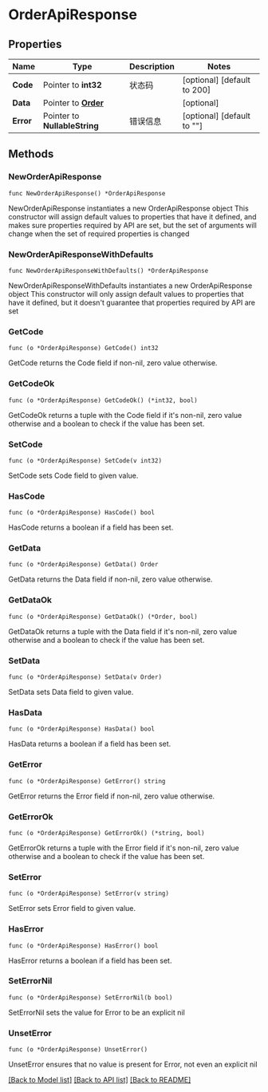 # OrderApiResponse

## Properties

Name | Type | Description | Notes
------------ | ------------- | ------------- | -------------
**Code** | Pointer to **int32** | 状态码 | [optional] [default to 200]
**Data** | Pointer to [**Order**](Order.md) |  | [optional] 
**Error** | Pointer to **NullableString** | 错误信息 | [optional] [default to ""]

## Methods

### NewOrderApiResponse

`func NewOrderApiResponse() *OrderApiResponse`

NewOrderApiResponse instantiates a new OrderApiResponse object
This constructor will assign default values to properties that have it defined,
and makes sure properties required by API are set, but the set of arguments
will change when the set of required properties is changed

### NewOrderApiResponseWithDefaults

`func NewOrderApiResponseWithDefaults() *OrderApiResponse`

NewOrderApiResponseWithDefaults instantiates a new OrderApiResponse object
This constructor will only assign default values to properties that have it defined,
but it doesn't guarantee that properties required by API are set

### GetCode

`func (o *OrderApiResponse) GetCode() int32`

GetCode returns the Code field if non-nil, zero value otherwise.

### GetCodeOk

`func (o *OrderApiResponse) GetCodeOk() (*int32, bool)`

GetCodeOk returns a tuple with the Code field if it's non-nil, zero value otherwise
and a boolean to check if the value has been set.

### SetCode

`func (o *OrderApiResponse) SetCode(v int32)`

SetCode sets Code field to given value.

### HasCode

`func (o *OrderApiResponse) HasCode() bool`

HasCode returns a boolean if a field has been set.

### GetData

`func (o *OrderApiResponse) GetData() Order`

GetData returns the Data field if non-nil, zero value otherwise.

### GetDataOk

`func (o *OrderApiResponse) GetDataOk() (*Order, bool)`

GetDataOk returns a tuple with the Data field if it's non-nil, zero value otherwise
and a boolean to check if the value has been set.

### SetData

`func (o *OrderApiResponse) SetData(v Order)`

SetData sets Data field to given value.

### HasData

`func (o *OrderApiResponse) HasData() bool`

HasData returns a boolean if a field has been set.

### GetError

`func (o *OrderApiResponse) GetError() string`

GetError returns the Error field if non-nil, zero value otherwise.

### GetErrorOk

`func (o *OrderApiResponse) GetErrorOk() (*string, bool)`

GetErrorOk returns a tuple with the Error field if it's non-nil, zero value otherwise
and a boolean to check if the value has been set.

### SetError

`func (o *OrderApiResponse) SetError(v string)`

SetError sets Error field to given value.

### HasError

`func (o *OrderApiResponse) HasError() bool`

HasError returns a boolean if a field has been set.

### SetErrorNil

`func (o *OrderApiResponse) SetErrorNil(b bool)`

 SetErrorNil sets the value for Error to be an explicit nil

### UnsetError
`func (o *OrderApiResponse) UnsetError()`

UnsetError ensures that no value is present for Error, not even an explicit nil

[[Back to Model list]](../README.md#documentation-for-models) [[Back to API list]](../README.md#documentation-for-api-endpoints) [[Back to README]](../README.md)


